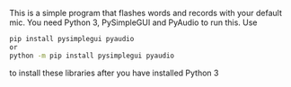 This is a simple program that flashes words and records with your default mic. You need Python 3, PySimpleGUI and PyAudio to run this. Use 

```bash
pip install pysimplegui pyaudio
or
python -m pip install pysimplegui pyaudio
```

to install these libraries after you have installed Python 3
